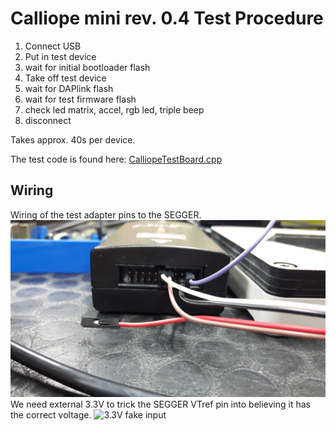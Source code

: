# Calliope mini rev. 0.4 Test Procedure

1. Connect USB
2. Put in test device
3. wait for initial bootloader flash
4. Take off test device
5. wait for DAPlink flash
6. wait for test firmware flash
7. check led matrix, accel, rgb led, triple beep
8. disconnect

Takes approx. 40s per device.

The test code is found here: [CalliopeTestBoard.cpp](https://github.com/calliope-mini/calliope-playground/blob/master/source/CalliopeTestBoard.cpp)

## Wiring

Wiring of the test adapter pins to the SEGGER.
![SEGGER connections](img/segger_in.jpg)
We need external 3.3V to trick the SEGGER VTref pin into believing it has the correct voltage.
![3.3V fake input](img/3v3_fake.jpg)
